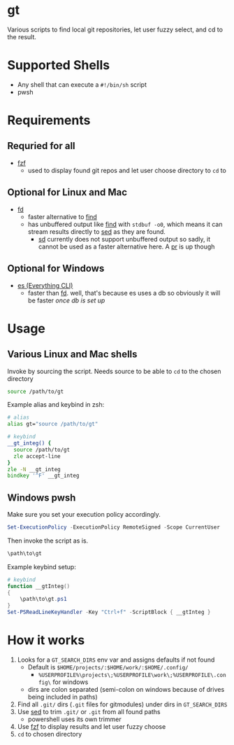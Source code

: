 # gt
Various scripts to find local git repositories, let user fuzzy select, and cd to the result. 

# Supported Shells
- Any shell that can execute a `#!/bin/sh` script
- pwsh

# Requirements
## Requried for all
- [fzf](https://github.com/junegunn/fzf)
    - used to display found git repos and let user choose directory to `cd` to

## Optional for Linux and Mac
- [fd](https://github.com/sharkdp/fd)
    - faster alternative to [find](https://www.gnu.org/software/findutils/)
    - has unbuffered output like [find](https://www.gnu.org/software/findutils/) with `stdbuf -o0`,
    which means it can stream results directly to [sed](https://www.gnu.org/software/sed/) as they
    are found.
        - [sd](https://github.com/chmln/sd) currently does not support unbuffered output so sadly,
        it cannot be used as a faster alternative here. A [pr](https://github.com/chmln/sd/pull/287)
        is up though

## Optional for Windows
- [es (Everything CLI)](https://www.voidtools.com/downloads/#cli)
    - faster than [fd](https://github.com/sharkdp/fd). well, that's because es uses a db so
    obviously it will be faster _once db is set up_

# Usage
## Various Linux and Mac shells
Invoke by sourcing the script. Needs source to be able to `cd` to the chosen directory
```bash
source /path/to/gt
```
Example alias and keybind in zsh:
```zsh
# alias
alias gt="source /path/to/gt"

# keybind
__gt_integ() {
  source /path/to/gt
  zle accept-line
}
zle -N __gt_integ
bindkey '^F' __gt_integ
```
## Windows pwsh
Make sure you set your execution policy accordingly.
```powershell
Set-ExecutionPolicy -ExecutionPolicy RemoteSigned -Scope CurrentUser
```
Then invoke the script as is.
```powershell
\path\to\gt
```
Example keybind setup:
```powershell
# keybind
function __gtInteg()
{
    \path\to\gt.ps1
}
Set-PSReadLineKeyHandler -Key "Ctrl+f" -ScriptBlock { __gtInteg }
```

# How it works
1. Looks for a `GT_SEARCH_DIRS` env var and assigns defaults if not found
    - Default is `$HOME/projects/:$HOME/work/:$HOME/.config/`
        - `%USERPROFILE%\projects\;%USERPROFILE\work\;%USERPROFILE\.config\` for windows
    - dirs are colon separated (semi-colon on windows because of drives being included in paths)
2. Find all `.git/` dirs (`.git` files for gitmodules) under dirs in `GT_SEARCH_DIRS`
3. Use [sed](https://www.gnu.org/software/sed/) to trim `.git/` or `.git` from all found paths
    - powershell uses its own trimmer
4. Use [fzf](https://github.com/junegunn/fzf) to display results and let user fuzzy choose
5. `cd` to chosen directory

